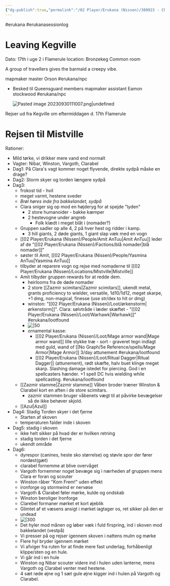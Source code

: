 ```yaml
---
{"dg-publish":true,"permalink":"/02 Player/Erukana (Nissen)/300923 - Changer of time session 3/"}
---
```


#erukana #erukanasessionlog 

# Leaving Kegville 

Dato: 17th i uge 2 i Flamerule 
location: Bronzekeg Common room 

A group of travellers gives the barmaid a creepy vibe.

mapmaker master Orson #erukana/npc 

- Besked til Queensguard members
	mapmaker assistant Eamon stockwood #erukana/npc 	
	
	![Pasted image 20230930111007.png|undefined](/img/user/10%20Attachments/Pasted%20image%2020230930111007.png)

Rejser ud fra Kegville om eftermiddagen d. 17th Flamerule 

# Rejsen til Mistville 

Rationer: 

- Mild tørke, vi drikker mere vand end normalt 
- Vagter: Nibar, Winston, Vargoth, Clarabel 
- Dag1: På Clara's vagt kommer noget flyvende, direkte sydpå måske en drage? 
- Dag2: Storm skyer og torden længere sydpå 
- Dag3: 
	- frokost tid - hvil 
	- meget varmt, hestene sveder 
	- *Brøl høres inde fra bakkelandet, sydpå*
	- Clara sniger sig op mod en højderyg for at spejde "lyden"
		- 2 store humanoider - bakke kæmper 
		- 2 hestevogne under angreb 
			- Folk klædt i meget blåt i (nomader?)
	- Gruppen sadler op alle 4, 2 på hver hest og ridder i kamp.
		- 3 hill giants, 2 døde giants, 1 giant slap væk med en vogn 
	- [[02 Player/Erukana (Nissen)/People/Amit AnTuu\|Amit AnTuu]] leder af de "[[02 Player/Erukana (Nissen)/Factions/blå nomader\|blå nomader]]"
	- søster til Amit, [[02 Player/Erukana (Nissen)/People/Yasmina AnTuu\|Yasmina AnTuu]]
	- tilbyder at reparere vogn og rejse med nomaderne til [[02 Player/Erukana (Nissen)/Locations/Mistville\|Mistville]] 
	- Amit tilbyder gruppen rewards for at redde dem. 
		- heirlooms fra de døde nomader 
		- 2 store [[Zazmir scimitars\|Zazmir scimitars]], ukendt metal, grants proficiency to wielder, versatile, 1d10/1d12, meget skarpe, +1 dmg, non-magical, finesse (use str/dex to hit or dmg)  
		- winston: "[[02 Player/Erukana (Nissen)/Loot/ørkenstorm\|ørkenstorm]]". Clara: sølvtråde i læder skæftet - "[[02 Player/Erukana (Nissen)/Loot/Warhawk\|Warhawk]]" #erukana/lootfound 
		- ![|50](https://cdn.discordapp.com/attachments/992033334353989702/1157677801076441200/image.png?ex=65197af8&is=65182978&hm=1f636d8963909ff0a3359b0930f243a05f9629d6955c4bf63d94c80f58896320&) 
		- ornamental kasse:
			- [[02 Player/Erukana (Nissen)/Loot/Mage armor wand\|Mage armor wand]] lille stykke træ - sort - graveret tegn indlagt med guld, wand of [[No Graph/5e Reference/spells/Mage Armor\|Mage Armor]] 3/day attunement #erukana/lootfound 
			- [[02 Player/Erukana (Nissen)/Loot/Ritual Dagger\|Ritual Dagger]] (attunement), rødt skæfte, halv buet klinge meget skarp. Slashing damage istedet for piercing. God i en spellcasters hænder.  +1 spell DC hvis wielding while spellcasting.  #erukana/lootfound 
	- [[Zazmir stamme\|Zazmir stamme]] Våben broder træner Winston & Clarabel kort en aften i de store scimitars. 
		- zazmir stammen bruger våbenets vægt til at påvirke bevægelser så de ikke behøver skjold. 
	- [[Azul\|Azul]] 
- Dag4: Stadig Torden skyer i det fjerne 
	- Starten af skoven 
	- temperaturen falder inde i skoven
- Dag5: stadig i skoven 
	- ikke helt sikker på hvad der er hvilken retning
	- stadig torden i det fjerne 
	- ukendt område 
- Dag6: 
	- dyrespor (canines, heste sko størrelse) og støvle spor der fører nordøst(gæt)
	- clarabel fornemme at blive overvåget
	- Vargoth fornemmer noget bevæge sig i nærheden af gruppen mens Clara er foran og scouter 
	- Winston råber "Kom Frem!" uden effekt
	- ironforge og stormwind er nervøse 
	- Vargoth & Clarabel føler mørke, kulde og ondskab 
	- Winston beroliger Ironforge 
	- Clarebel formaner mørket et kort øjeblik
	- Glimtet af et væsens ansigt i mørket iagtager os, ret sikker på den er undead 
	- ![|300](https://cdn.discordapp.com/attachments/992033334353989702/1157665117580824617/image.png?ex=65196f28&is=65181da8&hm=9865db48ce22d1e548a8322701265d0becf0a5872d240afbf7fba2f47fc99ce1&)
	- Det hyler mod månen og løber væk i fuld firspring, ind i skoven mod bakkelandet (vestpå)
	- Vi presser på og rejser igennem skoven i nattens mulm og mørke 
	- Flere hyl bryder igennem mørket 
	- Vi afviger fra ruten for at finde mere fast underlag, forhåbenligt klippe/sten og en hule. 
	- Vi går ind i en hule 
	- Winston og Nibar scouter videre ind i hulen uden lanterne, mens Vargoth og Clarabel venter med hestene. 
	- 4 sæt røde øjne og 1 sæt gule øjne kigger ind i hulen på Vargoth og Clarabel. 

